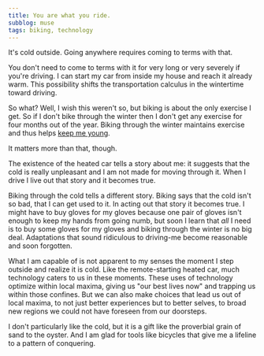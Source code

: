 ```yaml
---
title: You are what you ride.
subblog: muse
tags: biking, technology
---
```


It's cold outside. Going anywhere requires coming to terms with that.

You don't need to come to terms with it for very long or very severely if you're driving. I can start my car from inside my house and reach it already warm. This possibility shifts the transportation calculus in the wintertime toward driving.

So what? Well, I wish this weren't so, but biking is about the only exercise I get. So if I don't bike through the winter then I don't get any exercise for four months out of the year. Biking through the winter maintains exercise and thus helps [keep me young](http://well.blogs.nytimes.com/2015/01/07/how-exercise-keeps-us-young/?_r=0).

It matters more than that, though. 

<!-- MORE -->

The existence of the heated car tells a story about me: it suggests that the cold is really unpleasant and I am not made for moving through it. When I drive I live out that story and it becomes true.

Biking through the cold tells a different story. Biking says that the cold isn't so bad, that I can get used to it. In acting out that story it becomes true. I might have to buy gloves for my gloves because one pair of gloves isn't enough to keep my hands from going numb, but soon I learn that *all* I need is to buy some gloves for my gloves and biking through the winter is no big deal. Adaptations that sound ridiculous to driving-me become reasonable and soon forgotten.

What I am capable of is not apparent to my senses the moment I step outside and realize it is cold. Like the remote-starting heated car, much technology caters to us in these moments. These uses of technology optimize within local maxima, giving us "our best lives now" and trapping us within those confines.  But we can also make choices that lead us out of local maxima, to not just better experiences but to better selves, to broad new regions we could not have foreseen from our doorsteps.

I don't particularly like the cold, but it is a gift like the proverbial grain of sand to the oyster. And I am glad for tools like bicycles that give me a lifeline to a pattern of conquering.

